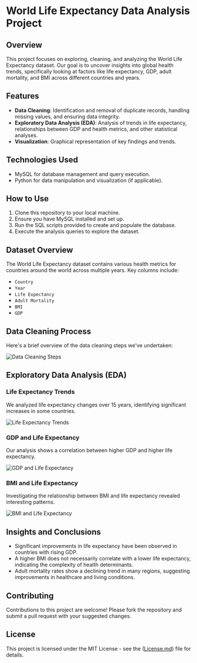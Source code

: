 # World Life Expectancy Data Analysis Project

## Overview

This project focuses on exploring, cleaning, and analyzing the World Life Expectancy dataset. Our goal is to uncover insights into global health trends, specifically looking at factors like life expectancy, GDP, adult mortality, and BMI across different countries and years.

## Features

- **Data Cleaning**: Identification and removal of duplicate records, handling missing values, and ensuring data integrity.
- **Exploratory Data Analysis (EDA)**: Analysis of trends in life expectancy, relationships between GDP and health metrics, and other statistical analyses.
- **Visualization**: Graphical representation of key findings and trends.

## Technologies Used

- MySQL for database management and query execution.
- Python for data manipulation and visualization (if applicable).

## How to Use

1. Clone this repository to your local machine.
2. Ensure you have MySQL installed and set up.
3. Run the SQL scripts provided to create and populate the database.
4. Execute the analysis queries to explore the dataset.

## Dataset Overview

The World Life Expectancy dataset contains various health metrics for countries around the world across multiple years. Key columns include:

- `Country`
- `Year`
- `Life Expectancy`
- `Adult Mortality`
- `BMI`
- `GDP`

## Data Cleaning Process

Here's a brief overview of the data cleaning steps we've undertaken:

![Data Cleaning Steps](URL_TO_IMAGE)

## Exploratory Data Analysis (EDA)

### Life Expectancy Trends

We analyzed life expectancy changes over 15 years, identifying significant increases in some countries.

![Life Expectancy Trends](URL_TO_IMAGE)

### GDP and Life Expectancy

Our analysis shows a correlation between higher GDP and higher life expectancy.

![GDP and Life Expectancy](URL_TO_IMAGE)

### BMI and Life Expectancy

Investigating the relationship between BMI and life expectancy revealed interesting patterns.

![BMI and Life Expectancy](URL_TO_IMAGE)

## Insights and Conclusions

- Significant improvements in life expectancy have been observed in countries with rising GDP.
- A higher BMI does not necessarily correlate with a lower life expectancy, indicating the complexity of health determinants.
- Adult mortality rates show a declining trend in many regions, suggesting improvements in healthcare and living conditions.

## Contributing

Contributions to this project are welcome! Please fork the repository and submit a pull request with your suggested changes.
## License

This project is licensed under the MIT License - see the ([License.md](License))  file for details.

